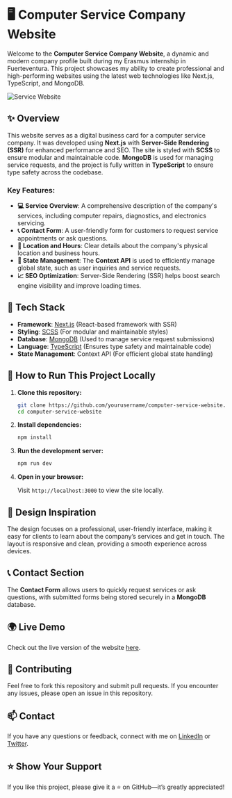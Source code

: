 # 🖥️ Computer Service Company Website

Welcome to the **Computer Service Company Website**, a dynamic and modern company profile built during my Erasmus internship in Fuerteventura. This project showcases my ability to create professional and high-performing websites using the latest web technologies like Next.js, TypeScript, and MongoDB.

![Service Website](https://github.com/user-attachments/assets/computer-service-preview)

## ✨ Overview

This website serves as a digital business card for a computer service company. It was developed using **Next.js** with **Server-Side Rendering (SSR)** for enhanced performance and SEO. The site is styled with **SCSS** to ensure modular and maintainable code. **MongoDB** is used for managing service requests, and the project is fully written in **TypeScript** to ensure type safety across the codebase.

### Key Features:
- **💻 Service Overview**: A comprehensive description of the company's services, including computer repairs, diagnostics, and electronics servicing.
- **📞 Contact Form**: A user-friendly form for customers to request service appointments or ask questions.
- **📍 Location and Hours**: Clear details about the company's physical location and business hours.
- **🔄 State Management**: The **Context API** is used to efficiently manage global state, such as user inquiries and service requests.
- **📈 SEO Optimization**: Server-Side Rendering (SSR) helps boost search engine visibility and improve loading times.

## 🔧 Tech Stack

- **Framework**: [Next.js](https://nextjs.org/) (React-based framework with SSR)
- **Styling**: [SCSS](https://sass-lang.com/) (For modular and maintainable styles)
- **Database**: [MongoDB](https://www.mongodb.com/) (Used to manage service request submissions)
- **Language**: [TypeScript](https://www.typescriptlang.org/) (Ensures type safety and maintainable code)
- **State Management**: Context API (For efficient global state handling)

## 🚀 How to Run This Project Locally

1. **Clone this repository:**

   ```bash
   git clone https://github.com/yourusername/computer-service-website.git
   cd computer-service-website
   ```

2. **Install dependencies:**

   ```bash
   npm install
   ```

3. **Run the development server:**

   ```bash
   npm run dev
   ```

4. **Open in your browser:**

   Visit `http://localhost:3000` to view the site locally.

## 🎨 Design Inspiration

The design focuses on a professional, user-friendly interface, making it easy for clients to learn about the company’s services and get in touch. The layout is responsive and clean, providing a smooth experience across devices.

## 📞 Contact Section

The **Contact Form** allows users to quickly request services or ask questions, with submitted forms being stored securely in a **MongoDB** database.

## 🌍 Live Demo

Check out the live version of the website [here](your-live-demo-url).

## 🤝 Contributing

Feel free to fork this repository and submit pull requests. If you encounter any issues, please open an issue in this repository.

## 📫 Contact

If you have any questions or feedback, connect with me on [LinkedIn](your-linkedin-url) or [Twitter](your-twitter-url).

## ⭐️ Show Your Support

If you like this project, please give it a ⭐️ on GitHub—it’s greatly appreciated!
